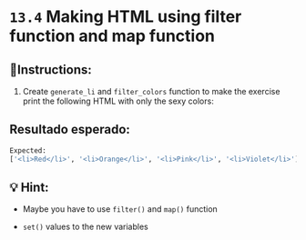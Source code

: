 # `13.4` Making HTML using filter function and map function

## 📝Instructions:

1. Create `generate_li` and `filter_colors` function to make the exercise print the following HTML with only the sexy colors:


## Resultado esperado:

```py
Expected:
['<li>Red</li>', '<li>Orange</li>', '<li>Pink</li>', '<li>Violet</li>']
```

## 💡 Hint:

+ Maybe you have to use `filter()` and `map()` function

+ `set()` values to the new variables

